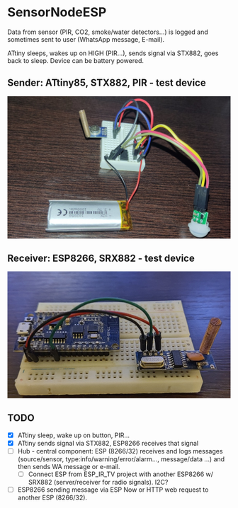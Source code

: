 # SensorNodeESP

Data from sensor (PIR, CO2, smoke/water detectors...) is logged and sometimes sent to user (WhatsApp message, E-mail).

ATtiny sleeps, wakes up on HIGH (PIR...), sends signal via STX882, goes back to sleep. Device can be battery powered. 

## Sender: ATtiny85, STX882, PIR - test device
![ATtiny85, STX882 - test device](projects/attiny_stx882/docs/attiny_stx882_test_device_pir.jpg)

## Receiver: ESP8266, SRX882 - test device
![ESP8266, SRX882 - test device](projects/attiny_stx882/docs/esp8266_srx882_test_device.jpg)

## TODO

- [x] ATtiny sleep, wake up on button, PIR...
- [x] ATtiny sends signal via STX882, ESP8266 receives that signal
- [ ] Hub - central component: ESP (8266/32) receives and logs messages (source/sensor, type:info/warning/error/alarm..., message/data ...) and then sends WA message or e-mail.
    - [ ] Connect ESP from ESP_IR_TV project with another ESP8266 w/ SRX882 (server/receiver for radio signals). I2C?
- [ ] ESP8266 sending message via ESP Now or HTTP web request to another ESP (8266/32).
